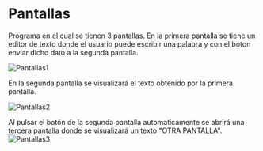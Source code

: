 # Pantallas
Programa en el cual se tienen 3 pantallas.
En la primera pantalla se tiene un editor de texto donde el usuario puede escribir una palabra y con el boton enviar dicho dato a la segunda pantalla.

![Pantallas1](https://user-images.githubusercontent.com/108247794/194448904-3e7842c9-6c46-41b4-a65f-b56452771323.png)

En la segunda pantalla se visualizará el texto obtenido por la primera pantalla.

![Pantallas2](https://user-images.githubusercontent.com/108247794/194448978-5dc496de-e592-44d6-8400-7d5bcc5d1e58.png)

Al pulsar el botón de la segunda pantalla automaticamente se abrirá una tercera pantalla donde se visualizará un texto "OTRA PANTALLA".
![Pantallas3](https://user-images.githubusercontent.com/108247794/194449078-2e0327ee-5dc9-4c85-a1aa-a38238c96d76.png)


